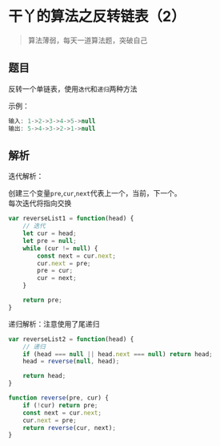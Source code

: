 # 干丫的算法之反转链表（2）

> 算法薄弱，每天一道算法题，突破自己

## 题目

反转一个单链表，使用`迭代`和`递归`两种方法

示例：

```js
输入: 1->2->3->4->5->null
输出: 5->4->3->2->1->null
```

## 解析

迭代解析：

创建三个变量`pre`,`cur`,`next`代表上一个，当前，下一个。  
每次迭代将指向交换

```js
var reverseList1 = function(head) {
    // 迭代
    let cur = head;
    let pre = null;
    while (cur != null) {
        const next = cur.next;
        cur.next = pre;
        pre = cur;
        cur = next;
    }

    return pre;
}
```

递归解析：注意使用了尾递归

```js
var reverseList2 = function(head) {
    // 递归
    if (head === null || head.next === null) return head;
    head = reverse(null, head);

    return head;
}

function reverse(pre, cur) {
    if (!cur) return pre;
    const next = cur.next;
    cur.next = pre;
    return reverse(cur, next);
}
```
